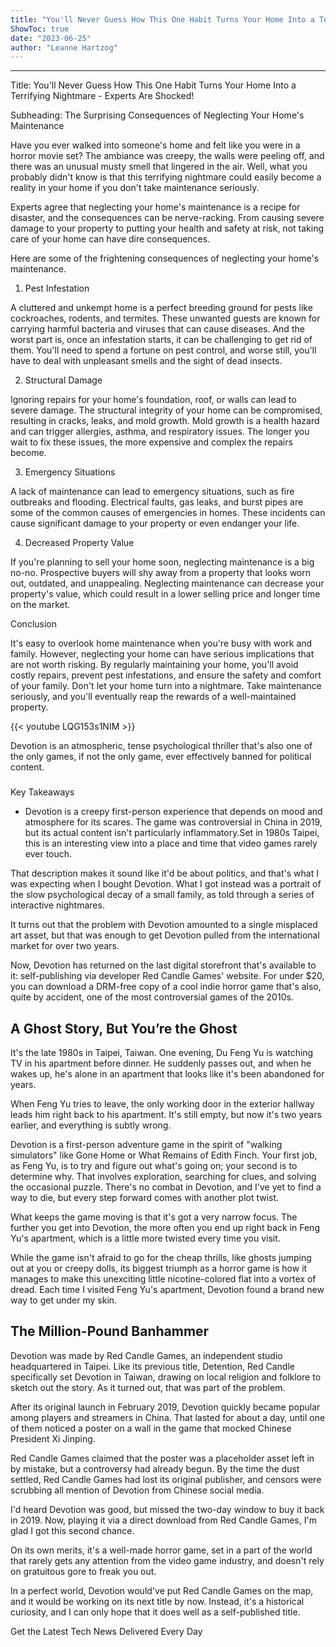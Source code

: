 ```yaml
---
title: "You'll Never Guess How This One Habit Turns Your Home Into a Terrifying Nightmare - Experts Are Shocked!"
ShowToc: true 
date: "2023-06-25"
author: "Leanne Hartzog"
---
```

*****
Title: You'll Never Guess How This One Habit Turns Your Home Into a Terrifying Nightmare - Experts Are Shocked!

Subheading: The Surprising Consequences of Neglecting Your Home's Maintenance

Have you ever walked into someone's home and felt like you were in a horror movie set? The ambiance was creepy, the walls were peeling off, and there was an unusual musty smell that lingered in the air. Well, what you probably didn't know is that this terrifying nightmare could easily become a reality in your home if you don't take maintenance seriously.

Experts agree that neglecting your home's maintenance is a recipe for disaster, and the consequences can be nerve-racking. From causing severe damage to your property to putting your health and safety at risk, not taking care of your home can have dire consequences.

Here are some of the frightening consequences of neglecting your home's maintenance.

1. Pest Infestation

A cluttered and unkempt home is a perfect breeding ground for pests like cockroaches, rodents, and termites. These unwanted guests are known for carrying harmful bacteria and viruses that can cause diseases. And the worst part is, once an infestation starts, it can be challenging to get rid of them. You'll need to spend a fortune on pest control, and worse still, you'll have to deal with unpleasant smells and the sight of dead insects.

2. Structural Damage

Ignoring repairs for your home's foundation, roof, or walls can lead to severe damage. The structural integrity of your home can be compromised, resulting in cracks, leaks, and mold growth. Mold growth is a health hazard and can trigger allergies, asthma, and respiratory issues. The longer you wait to fix these issues, the more expensive and complex the repairs become.

3. Emergency Situations

A lack of maintenance can lead to emergency situations, such as fire outbreaks and flooding. Electrical faults, gas leaks, and burst pipes are some of the common causes of emergencies in homes. These incidents can cause significant damage to your property or even endanger your life.

4. Decreased Property Value

If you're planning to sell your home soon, neglecting maintenance is a big no-no. Prospective buyers will shy away from a property that looks worn out, outdated, and unappealing. Neglecting maintenance can decrease your property's value, which could result in a lower selling price and longer time on the market.

Conclusion

It's easy to overlook home maintenance when you're busy with work and family. However, neglecting your home can have serious implications that are not worth risking. By regularly maintaining your home, you'll avoid costly repairs, prevent pest infestations, and ensure the safety and comfort of your family. Don't let your home turn into a nightmare. Take maintenance seriously, and you'll eventually reap the rewards of a well-maintained property.

{{< youtube LQG153s1NIM >}} 




Devotion is an atmospheric, tense psychological thriller that's also one of the only games, if not the only game, ever effectively banned for political content.

 
### 
Key Takeaways
 
- Devotion is a creepy first-person experience that depends on mood and atmosphere for its scares. The game was controversial in China in 2019, but its actual content isn't particularly inflammatory.Set in 1980s Taipei, this is an interesting view into a place and time that video games rarely ever touch.

 

That description makes it sound like it'd be about politics, and that's what I was expecting when I bought Devotion. What I got instead was a portrait of the slow psychological decay of a small family, as told through a series of interactive nightmares.

 

It turns out that the problem with Devotion amounted to a single misplaced art asset, but that was enough to get Devotion pulled from the international market for over two years.

 

Now, Devotion has returned on the last digital storefront that's available to it: self-publishing via developer Red Candle Games' website. For under $20, you can download a DRM-free copy of a cool indie horror game that's also, quite by accident, one of the most controversial games of the 2010s.

 
##   A Ghost Story, But You’re the Ghost  
 

It's the late 1980s in Taipei, Taiwan. One evening, Du Feng Yu is watching TV in his apartment before dinner. He suddenly passes out, and when he wakes up, he's alone in an apartment that looks like it's been abandoned for years.

 

When Feng Yu tries to leave, the only working door in the exterior hallway leads him right back to his apartment. It's still empty, but now it's two years earlier, and everything is subtly wrong.

 

Devotion is a first-person adventure game in the spirit of "walking simulators" like Gone Home or What Remains of Edith Finch. Your first job, as Feng Yu, is to try and figure out what's going on; your second is to determine why. That involves exploration, searching for clues, and solving the occasional puzzle. There's no combat in Devotion, and I've yet to find a way to die, but every step forward comes with another plot twist.

 

What keeps the game moving is that it's got a very narrow focus. The further you get into Devotion, the more often you end up right back in Feng Yu's apartment, which is a little more twisted every time you visit.

 

While the game isn't afraid to go for the cheap thrills, like ghosts jumping out at you or creepy dolls, its biggest triumph as a horror game is how it manages to make this unexciting little nicotine-colored flat into a vortex of dread. Each time I visited Feng Yu's apartment, Devotion found a brand new way to get under my skin.

 
##   The Million-Pound Banhammer  
 

Devotion was made by Red Candle Games, an independent studio headquartered in Taipei. Like its previous title, Detention, Red Candle specifically set Devotion in Taiwan, drawing on local religion and folklore to sketch out the story. As it turned out, that was part of the problem.

 

After its original launch in February 2019, Devotion quickly became popular among players and streamers in China. That lasted for about a day, until one of them noticed a poster on a wall in the game that mocked Chinese President Xi Jinping.

 

Red Candle Games claimed that the poster was a placeholder asset left in by mistake, but a controversy had already begun. By the time the dust settled, Red Candle Games had lost its original publisher, and censors were scrubbing all mention of Devotion from Chinese social media.

 

I'd heard Devotion was good, but missed the two-day window to buy it back in 2019. Now, playing it via a direct download from Red Candle Games, I'm glad I got this second chance.

 

On its own merits, it's a well-made horror game, set in a part of the world that rarely gets any attention from the video game industry, and doesn't rely on gratuitous gore to freak you out.

 

In a perfect world, Devotion would've put Red Candle Games on the map, and it would be working on its next title by now. Instead, it's a historical curiosity, and I can only hope that it does well as a self-published title.

 

Get the Latest Tech News Delivered Every Day





